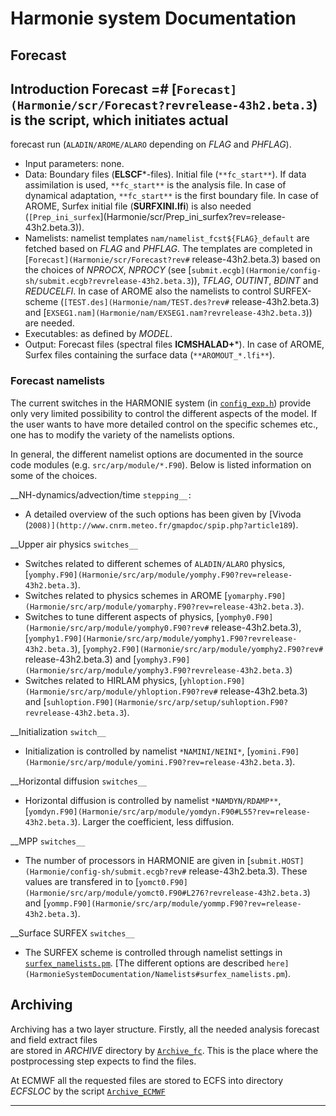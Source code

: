 # Harmonie system Documentation
## Forecast
## Introduction Forecast =# [`Forecast](Harmonie/scr/Forecast?revrelease-43h2.beta.3`) is the script, which initiates actual 
forecast run (`ALADIN/AROME/ALARO` depending on *FLAG* and *PHFLAG*).

 * Input parameters: none.
 * Data: Boundary files (**ELSCF***-files). Initial file (`**fc_start**`). If data assimilation is used, `**fc_start**` is the analysis file. In case of dynamical adaptation, `**fc_start**` is the first boundary file. In case of AROME, Surfex initial file (**SURFXINI.lfi**) is also needed (`[Prep_ini_surfex`](Harmonie/scr/Prep_ini_surfex?rev=release-43h2.beta.3)). 
 * Namelists: namelist templates `nam/namelist_fcst${FLAG}_default` are fetched based on *FLAG* and *PHFLAG*. The templates are completed in [`Forecast](Harmonie/scr/Forecast?rev#` release-43h2.beta.3) based on the choices of *NPROCX*, *NPROCY* (see [`submit.ecgb](Harmonie/config-sh/submit.ecgb?revrelease-43h2.beta.3`)), *TFLAG*, *OUTINT*, *BDINT* and *REDUCELFI*. In case of AROME also the namelists to control SURFEX-scheme  (`[TEST.des](Harmonie/nam/TEST.des?rev#` release-43h2.beta.3) and [`EXSEG1.nam](Harmonie/nam/EXSEG1.nam?revrelease-43h2.beta.3`)) are needed.
 * Executables: as defined by *MODEL*.
 * Output: Forecast files (spectral files **ICMSHALAD+***). In case of AROME, Surfex files containing the surface data (`**AROMOUT_*.lfi**`). 

### Forecast namelists

The current switches in the HARMONIE system (in [`config_exp.h`](Harmonie/ecf/config_exp.h?rev=release-43h2.beta.3)) provide only very limited possibility to control the different aspects of the model. If the user wants to have more detailed control on the specific schemes etc., one has to modify the variety of the namelists options.

In general, the different namelist options are documented in the source code modules (e.g. `src/arp/module/*.F90`). Below is listed information on some of the choices.   

__NH-dynamics/advection/time `stepping__:`

 * A detailed overview of the such options has been given by [Vivoda (`2008)](http://www.cnrm.meteo.fr/gmapdoc/spip.php?article189`). 
 
__Upper air physics `switches__`

 * Switches related to different schemes of `ALADIN/ALARO` physics, [`yomphy.F90](Harmonie/src/arp/module/yomphy.F90?rev=release-43h2.beta.3`).
 * Switches related to physics schemes in AROME [`yomarphy.F90](Harmonie/src/arp/module/yomarphy.F90?rev=release-43h2.beta.3`).
 * Switches to tune different aspects of physics, [`yomphy0.F90](Harmonie/src/arp/module/yomphy0.F90?rev#` release-43h2.beta.3), [`yomphy1.F90](Harmonie/src/arp/module/yomphy1.F90?revrelease-43h2.beta.3`), [`yomphy2.F90](Harmonie/src/arp/module/yomphy2.F90?rev#` release-43h2.beta.3) and [`yomphy3.F90](Harmonie/src/arp/module/yomphy3.F90?revrelease-43h2.beta.3`)
 * Switches related to HIRLAM physics, [`yhloption.F90](Harmonie/src/arp/module/yhloption.F90?rev#` release-43h2.beta.3) and [`suhloption.F90](Harmonie/src/arp/setup/suhloption.F90?revrelease-43h2.beta.3`).

__Initialization `switch__`

 * Initialization is controlled by namelist `*NAMINI/NEINI*`, [`yomini.F90](Harmonie/src/arp/module/yomini.F90?rev=release-43h2.beta.3`).

__Horizontal diffusion `switches__`

 * Horizontal diffusion is controlled by namelist `*NAMDYN/RDAMP**`, [`yomdyn.F90](Harmonie/src/arp/module/yomdyn.F90#L55?rev=release-43h2.beta.3`). Larger the coefficient, less diffusion.

__MPP `switches__`

 * The number of processors in HARMONIE are given in [`submit.HOST](Harmonie/config-sh/submit.ecgb?rev#` release-43h2.beta.3). These values are transfered in to [`yomct0.F90](Harmonie/src/arp/module/yomct0.F90#L276?revrelease-43h2.beta.3`) and [`yommp.F90](Harmonie/src/arp/module/yommp.F90?rev=release-43h2.beta.3`).

__Surface SURFEX `switches__`

 * The SURFEX scheme is controlled through namelist settings in [`surfex_namelists.pm`](Harmonie/nam/surfex_namelists.pm?rev=release-43h2.beta.3). [The different options are described `here](HarmonieSystemDocumentation/Namelists#surfex_namelists.pm`).


## Archiving

Archiving has a two layer structure. Firstly, all the needed analysis forecast and field extract files  
are stored in *ARCHIVE* directory by [`Archive_fc`](Harmonie/scr/Archive_fc?rev=release-43h2.beta.3). This is the 
place where the postprocessing step expects to find the files. 

At ECMWF all the requested files are stored to ECFS into directory *ECFSLOC* by the script [`Archive_ECMWF`](Harmonie/scr/Archive_ECMWF?rev=release-43h2.beta.3)



----


